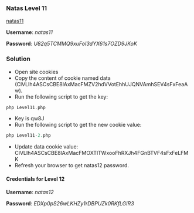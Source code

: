 ### Natas Level 11 

[natas11](http://natas11.natas.labs.overthewire.org)

**Username**: *natas11*

**Password**: *U82q5TCMMQ9xuFoI3dYX61s7OZD9JKoK*


### Solution

- Open site cookies
- Copy the content of cookie named data (ClVLIh4ASCsCBE8lAxMacFMZV2hdVVotEhhUJQNVAmhSEV4sFxFeaAw).
- Run the following script to get the key:
```php
php Level11.php
```
- Key is qw8J
- Run the following script to get the new cookie value:
```php
php Level11-2.php
```
- Update data cookie value: ClVLIh4ASCsCBE8lAxMacFMOXTlTWxooFhRXJh4FGnBTVF4sFxFeLFMK
- Refresh your browser to get natas12 password.


#### Credentials for Level 12 

**Username**: *natas12*

**Password**: *EDXp0pS26wLKHZy1rDBPUZk0RKfLGIR3*

